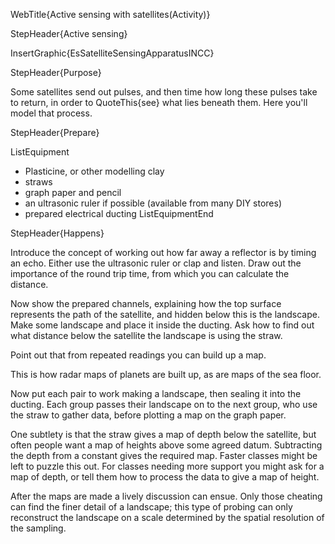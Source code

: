 WebTitle{Active sensing with satellites(Activity)}

StepHeader{Active sensing}

InsertGraphic{EsSatelliteSensingApparatusINCC}

StepHeader{Purpose}

Some satellites send out pulses, and then time how long these pulses take to return, in order to QuoteThis{see} what lies beneath them. Here you'll model that process.

StepHeader{Prepare} 

ListEquipment
- Plasticine, or other modelling clay
- straws
- graph paper and pencil
- an ultrasonic ruler if possible (available from many DIY stores)
- prepared electrical ducting
ListEquipmentEnd

StepHeader{Happens}

Introduce the concept of working out how far away a reflector is by timing an echo. Either use the ultrasonic ruler or clap and listen. Draw out the importance of the round trip time, from which you can calculate the distance.

Now show the prepared channels, explaining how the top surface represents the path of the satellite, and hidden below this is the landscape. Make some landscape and place it inside the ducting. Ask how to find out what distance below the satellite the landscape is using the straw.

Point out that from repeated readings you can build up a map.

This is how radar maps of planets are built up, as are maps of the sea floor.

Now put each pair to work making a landscape, then sealing it into the ducting. Each group passes their landscape on to the next group, who use the straw to gather data, before plotting a map on the graph paper.

One subtlety is that the straw gives a map of depth below the satellite, but often people want a map of heights above some agreed datum. Subtracting the depth from a constant gives the required map. Faster classes might be left to puzzle this out. For classes needing more support you might ask for a map of depth, or tell them how to process the data to give a map of height.

After the maps are made a lively discussion can ensue. Only those cheating can find the finer detail of a landscape; this type of probing can only reconstruct the landscape on a scale determined by the spatial resolution of the sampling.

